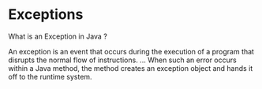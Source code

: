# Exceptions

What is an Exception in Java ?

An exception is an event that occurs during the execution of a program that disrupts the normal flow of instructions. ... When such an error occurs within a Java method, the method creates an exception object and hands it off to the runtime system.
